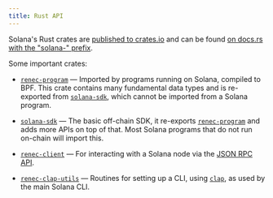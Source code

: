 ```yaml
---
title: Rust API
---
```


Solana's Rust crates are [published to crates.io][crates.io] and can be found
[on docs.rs with the "solana-" prefix][docs.rs].

[crates.io]: https://crates.io/search?q=solana-
[docs.rs]: https://docs.rs/releases/search?query=solana-

Some important crates:

- [`renec-program`] &mdash; Imported by programs running on Solana, compiled
  to BPF. This crate contains many fundamental data types and is re-exported from
  [`solana-sdk`], which cannot be imported from a Solana program.

- [`solana-sdk`] &mdash; The basic off-chain SDK, it re-exports
  [`renec-program`] and adds more APIs on top of that. Most Solana programs
  that do not run on-chain will import this.

- [`renec-client`] &mdash; For interacting with a Solana node via the
  [JSON RPC API](jsonrpc-api).

- [`renec-clap-utils`] &mdash; Routines for setting up a CLI, using [`clap`],
  as used by the main Solana CLI.

[`renec-program`]: https://docs.rs/renec-program
[`solana-sdk`]: https://docs.rs/solana-sdk
[`renec-client`]: https://docs.rs/renec-client
[`renec-clap-utils`]: https://docs.rs/renec-clap-utils
[`clap`]: https://docs.rs/clap
